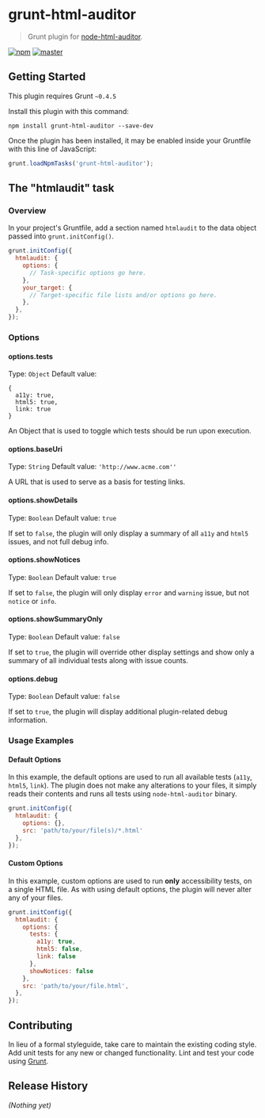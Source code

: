 # grunt-html-auditor

> Grunt plugin for [node-html-auditor](https://github.com/wfp/node-html-auditor).

[![npm](https://img.shields.io/npm/v/grunt-html-auditor.svg?maxAge=2592000?style=flat-square)](https://github.com/matthewmorek/grunt-html-auditor/releases)
[![master](https://img.shields.io/travis/matthewmorek/grunt-html-auditor/master.svg?maxAge=2592000?style=flat-square)](https://github.com/matthewmorek/grunt-html-auditor)

## Getting Started
This plugin requires Grunt `~0.4.5`

Install this plugin with this command:
```shell
npm install grunt-html-auditor --save-dev
```

Once the plugin has been installed, it may be enabled inside your Gruntfile with this line of JavaScript:
```js
grunt.loadNpmTasks('grunt-html-auditor');
```

## The "htmlaudit" task

### Overview
In your project's Gruntfile, add a section named `htmlaudit` to the data object passed into `grunt.initConfig()`.

```js
grunt.initConfig({
  htmlaudit: {
    options: {
      // Task-specific options go here.
    },
    your_target: {
      // Target-specific file lists and/or options go here.
    },
  },
});
```

### Options

#### options.tests
Type: `Object`
Default value:
```
{
  a11y: true,
  html5: true,
  link: true
}
```

An Object that is used to toggle which tests should be run upon execution.

#### options.baseUri
Type: `String`
Default value: `'http://www.acme.com''`

A URL that is used to serve as a basis for testing links.

#### options.showDetails
Type: `Boolean`
Default value: `true`

If set to `false`, the plugin will only display a summary of all `a11y` and `html5` issues, and not full debug info.

#### options.showNotices
Type: `Boolean`
Default value: `true`

If set to `false`, the plugin will only display `error` and `warning` issue, but not `notice` or `info`.

#### options.showSummaryOnly
Type: `Boolean`
Default value: `false`

If set to `true`, the plugin will override other display settings and show only a summary of all individual tests along with issue counts.

#### options.debug
Type: `Boolean`
Default value: `false`

If set to `true`, the plugin will display additional plugin-related debug information.

### Usage Examples

#### Default Options
In this example, the default options are used to run all available tests (`a11y`, `html5`, `link`). The plugin does not make any alterations to your files, it simply reads their contents and runs all tests using `node-html-auditor` binary.

```js
grunt.initConfig({
  htmlaudit: {
    options: {},
    src: 'path/to/your/file(s)/*.html'
  },
});
```

#### Custom Options
In this example, custom options are used to run **only** accessibility tests, on a single HTML file. As with using default options, the plugin will never alter any of your files.

```js
grunt.initConfig({
  htmlaudit: {
    options: {
      tests: {
        a11y: true,
        html5: false,
        link: false
      },
      showNotices: false
    },
    src: 'path/to/your/file.html',
  },
});
```

## Contributing
In lieu of a formal styleguide, take care to maintain the existing coding style. Add unit tests for any new or changed functionality. Lint and test your code using [Grunt](http://gruntjs.com/).

## Release History
_(Nothing yet)_
